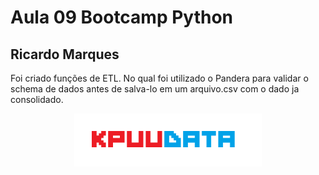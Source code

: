 # Aula 09 Bootcamp Python

## Ricardo Marques

Foi criado funções de ETL. No qual foi utilizado o Pandera para validar o schema de dados antes de salva-lo em um arquivo.csv com o dado ja consolidado.

<p align="center">
    <img src="pic/KPUUDATA.png" alt="logo" width="300"/>
</p>